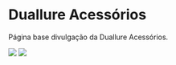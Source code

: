 # Duallure Acessórios
Página base divulgação da Duallure Acessórios.

<img src='https://img.shields.io/badge/HTML-239120?style=for-the-badge&logo=html5&logoColor=white&color=E44C25'> <img src='https://img.shields.io/badge/CSS-239120?&style=for-the-badge&logo=css3&logoColor=white&color=006FB9'>
